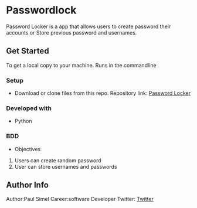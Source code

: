 # Passwordlock

Password Locker is a  app that allows users to create password their accounts or Store previous password and usernames.


## Get Started
To get a local copy to your machine.
Runs in the commandline
### Setup
* Download or clone files from this repo.
Repository link: [Password Locker](https://github.com/simelpaul/Passwordlock)
### Developed with
* Python
### BDD
* Objectives
1. Users can create random password
2. User can store usernames and passwords
## Author Info
Author:Paul Simel
Career:software Developer
Twitter: [Twitter](https://twitter.com/simel)
